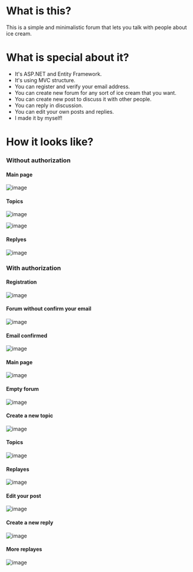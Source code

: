 # What is this?
This is a simple and minimalistic forum that lets you talk with people about ice cream.

# What is special about it?
* It's ASP.NET and Entity Framework.
* It's using MVC structure.
* You can register and verify your email address.
* You can create new forum for any sort of ice cream that you want.
* You can create new post to discuss it with other people.
* You can reply in discussion.
* You can edit your own posts and replies.
* I made it by myself!

# How it looks like?
### Without authorization
#### Main page
![image](https://user-images.githubusercontent.com/30532666/63715550-abfc0200-c84c-11e9-8362-17411fd14e47.png)

#### Topics
![image](https://user-images.githubusercontent.com/30532666/63719091-d487fa00-c854-11e9-84d1-4e1e5c2d70de.png)

![image](https://user-images.githubusercontent.com/30532666/63718879-4ca1f000-c854-11e9-9446-1c66bb72ae1d.png)

#### Replyes
![image](https://user-images.githubusercontent.com/30532666/63718913-64797400-c854-11e9-95c9-d6415a5b3fa5.png)

### With authorization

#### Registration
![image](https://user-images.githubusercontent.com/30532666/63717364-b61fff80-c850-11e9-8a70-a0cb9a09bf76.png)
#### Forum without confirm your email
![image](https://user-images.githubusercontent.com/30532666/63719665-1feed800-c856-11e9-8bfd-4344c51fdbb5.png)
#### Email confirmed
![image](https://user-images.githubusercontent.com/30532666/63717759-976e3880-c851-11e9-95f1-43f830ad18bd.png)

#### Main page
![image](https://user-images.githubusercontent.com/30532666/63717797-b79df780-c851-11e9-9188-a2687b68448b.png)
#### Empty forum
![image](https://user-images.githubusercontent.com/30532666/63717836-cedce500-c851-11e9-8b48-509a510fed61.png)
#### Create a new topic
![image](https://user-images.githubusercontent.com/30532666/63717903-f9c73900-c851-11e9-9d2a-4f0802504fe5.png)
#### Topics
![image](https://user-images.githubusercontent.com/30532666/63718835-2d0ac780-c854-11e9-8c98-211de31f0dfc.png)
#### Replayes 
![image](https://user-images.githubusercontent.com/30532666/63718501-67279980-c853-11e9-9d5c-cd1987c612bb.png)
#### Edit your post 
![image](https://user-images.githubusercontent.com/30532666/63718223-bfaa6700-c852-11e9-85be-87d510094ee6.png)
#### Create a new reply
![image](https://user-images.githubusercontent.com/30532666/63718569-89b9b280-c853-11e9-9578-5be9a42c01d2.png)
#### More replayes
![image](https://user-images.githubusercontent.com/30532666/63718745-f634b180-c853-11e9-932b-d972df4f6de4.png)
